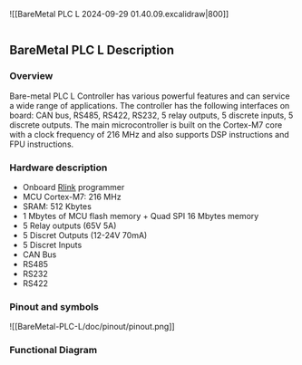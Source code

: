 ![[BareMetal PLC L 2024-09-29 01.40.09.excalidraw|800]]
```table-of-contents
```

## BareMetal PLC L Description

### Overview

Bare-metal PLC L Controller has various powerful features and can service a wide range of applications. The controller has the following interfaces on board:  CAN bus, RS485, RS422, RS232, 5 relay outputs, 5 discrete inputs, 5 discrete outputs. The main microcontroller is built on the Cortex-M7 core with a clock frequency of 216 MHz and also supports DSP instructions and FPU instructions. 
### Hardware description

- Onboard [Rlink](https://github.com/RoboticsHardwareSolutions/rlink) programmer
- MCU Cortex-M7: 216 MHz 
- SRAM: 512 Kbytes 
- 1 Mbytes of MCU flash memory + Quad SPI 16 Mbytes memory 
- 5 Relay outputs (65V  5A) 
- 5 Discret Outputs (12-24V 70mA)
- 5 Discret Inputs  
- CAN Bus 
- RS485 
- RS232
- RS422
### Pinout and symbols 

![[BareMetal-PLC-L/doc/pinout/pinout.png]]

### Functional Diagram